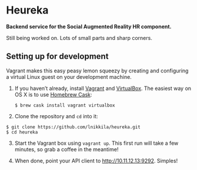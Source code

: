 Heureka
=======

**Backend service for the Social Augmented Reality HR component.**

Still being worked on. Lots of small parts and sharp corners.

Setting up for development
--------------------------

Vagrant makes this easy peasy lemon squeezy by creating and configuring a
virtual Linux guest on your development machine.

1. If you haven’t already, install [Vagrant](https://www.vagrantup.com) and
   [VirtualBox](https://www.virtualbox.org). The easiest way on OS X is to use
   [Homebrew Cask](http://caskroom.io):

   ```sh-session
   $ brew cask install vagrant virtualbox
   ```

2. Clone the repository and `cd` into it:

  ```sh-session
  $ git clone https://github.com/lnikkila/heureka.git
  $ cd heureka
  ```

3. Start the Vagrant box using `vagrant up`. This first run will take a few
   minutes, so grab a coffee in the meantime!

4. When done, point your API client to <http://10.11.12.13:9292>. Simples!
